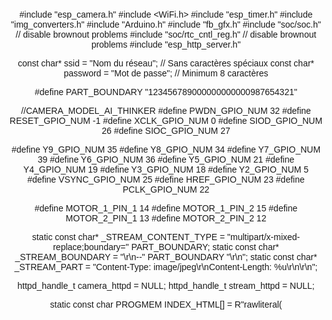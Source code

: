 #include "esp_camera.h"
#include <WiFi.h>
#include "esp_timer.h"
#include "img_converters.h"
#include "Arduino.h"
#include "fb_gfx.h"
#include "soc/soc.h"             // disable brownout problems
#include "soc/rtc_cntl_reg.h"    // disable brownout problems
#include "esp_http_server.h"

const char* ssid = "Nom du réseau"; // Sans caractères spéciaux
const char* password = "Mot de passe"; // Minimum 8 caractères

#define PART_BOUNDARY "123456789000000000000987654321"

//CAMERA_MODEL_AI_THINKER
#define PWDN_GPIO_NUM     32
#define RESET_GPIO_NUM    -1
#define XCLK_GPIO_NUM      0
#define SIOD_GPIO_NUM     26
#define SIOC_GPIO_NUM     27

#define Y9_GPIO_NUM       35
#define Y8_GPIO_NUM       34
#define Y7_GPIO_NUM       39
#define Y6_GPIO_NUM       36
#define Y5_GPIO_NUM       21
#define Y4_GPIO_NUM       19
#define Y3_GPIO_NUM       18
#define Y2_GPIO_NUM        5
#define VSYNC_GPIO_NUM    25
#define HREF_GPIO_NUM     23
#define PCLK_GPIO_NUM     22

#define MOTOR_1_PIN_1    14
#define MOTOR_1_PIN_2    15
#define MOTOR_2_PIN_1    13
#define MOTOR_2_PIN_2    12

static const char* _STREAM_CONTENT_TYPE = "multipart/x-mixed-replace;boundary=" PART_BOUNDARY;
static const char* _STREAM_BOUNDARY = "\r\n--" PART_BOUNDARY "\r\n";
static const char* _STREAM_PART = "Content-Type: image/jpeg\r\nContent-Length: %u\r\n\r\n";

httpd_handle_t camera_httpd = NULL;
httpd_handle_t stream_httpd = NULL;

static const char PROGMEM INDEX_HTML[] = R"rawliteral(
<html>
  <head>
    <title>ESP32-CAM Robot</title>
    <meta name="viewport" content="width=device-width, initial-scale=1">
    <style>
      body { font-family: Arial; text-align: center; margin:0px auto; padding-top: 30px;}
      table { margin-left: auto; margin-right: auto; }
      td { padding: 8 px; }
      .button {
        background-color: #155402;
        border: none;
        color: white;
        padding: 10px 20px;
        text-align: center;
        text-decoration: none;
        display: inline-block;
        font-size: 18px;
        margin: 6px 3px;
        cursor: pointer;
        -webkit-touch-callout: none;
        -webkit-user-select: none;
        -khtml-user-select: none;
        -moz-user-select: none;
        -ms-user-select: none;
        user-select: none;
        -webkit-tap-highlight-color: rgba(0,0,0,0);
      }
      img {  width: 320 ;
        max-width: 100% ;
        height: 340 ;
         }
         
    </style>
  </head>
  <body>
    <h1>ESP32-CAM Robot</h1>
    <img src="" id="photo" >
    <table>
      <tr><td colspan="3" align="center"><button class="button" onmousedown="toggleCheckbox('forward');" ontouchstart="toggleCheckbox('forward');" onmouseup="toggleCheckbox('stop');" ontouchend="toggleCheckbox('stop');">Forward</button></td></tr>
      <tr><td align="center"><button class="button" onmousedown="toggleCheckbox('left');" ontouchstart="toggleCheckbox('left');" onmouseup="toggleCheckbox('stop');" ontouchend="toggleCheckbox('stop');">Left</button></td><td align="center"><button class="button" onmousedown="toggleCheckbox('stop');" ontouchstart="toggleCheckbox('stop');">Stop</button></td><td align="center"><button class="button" onmousedown="toggleCheckbox('right');" ontouchstart="toggleCheckbox('right');" onmouseup="toggleCheckbox('stop');" ontouchend="toggleCheckbox('stop');">Right</button></td></tr>
      <tr><td colspan="3" align="center"><button class="button" onmousedown="toggleCheckbox('backward');" ontouchstart="toggleCheckbox('backward');" onmouseup="toggleCheckbox('stop');" ontouchend="toggleCheckbox('stop');">Backward</button></td></tr>                   
    </table>
   <script>
   function toggleCheckbox(x) {
     var xhr = new XMLHttpRequest();
     xhr.open("GET", "/action?go=" + x, true);
     xhr.send();
   }
   window.onload = document.getElementById("photo").src = window.location.href.slice(0, -1) + ":81/stream";
  </script>
  </body>
</html>
)rawliteral";

static esp_err_t index_handler(httpd_req_t *req){
  httpd_resp_set_type(req, "text/html");
  return httpd_resp_send(req, (const char *)INDEX_HTML, strlen(INDEX_HTML));
}

static esp_err_t stream_handler(httpd_req_t *req){
  camera_fb_t * fb = NULL;
  esp_err_t res = ESP_OK;
  size_t _jpg_buf_len = 0;
  uint8_t * _jpg_buf = NULL;
  char * part_buf[64];

  res = httpd_resp_set_type(req, _STREAM_CONTENT_TYPE);
  if(res != ESP_OK)
  {
    return res;
  }

  while(true)
  {
    fb = esp_camera_fb_get();
    if (!fb) 
    {
      Serial.println("Camera capture failed");
      res = ESP_FAIL;
    } 
    else 
    {
      if(fb->width > 400)
      {
        if(fb->format != PIXFORMAT_JPEG)
        {
          bool jpeg_converted = frame2jpg(fb, 80, &_jpg_buf, &_jpg_buf_len);
          esp_camera_fb_return(fb);
          fb = NULL;
          if(!jpeg_converted)
          {
            Serial.println("JPEG compression failed");
            res = ESP_FAIL;
          }
        } 
        else 
        {
          _jpg_buf_len = fb->len;
          _jpg_buf = fb->buf;
        }
      }
    }
    if(res == ESP_OK)
    {
      size_t hlen = snprintf((char *)part_buf, 64, _STREAM_PART, _jpg_buf_len);
      res = httpd_resp_send_chunk(req, (const char *)part_buf, hlen);
    }
    if(res == ESP_OK)
    {
      res = httpd_resp_send_chunk(req, (const char *)_jpg_buf, _jpg_buf_len);
    }
    if(res == ESP_OK)
    {
      res = httpd_resp_send_chunk(req, _STREAM_BOUNDARY, strlen(_STREAM_BOUNDARY));
    }
    if(fb)
    {
      esp_camera_fb_return(fb);
      fb = NULL;
      _jpg_buf = NULL;
    } 
    else if(_jpg_buf)
    {
      free(_jpg_buf);
      _jpg_buf = NULL;
    }
    if(res != ESP_OK)
    {
      break;
    }
  }
  return res;
}

static esp_err_t cmd_handler(httpd_req_t *req){
  char*  buf;
  size_t buf_len;
  char variable[32] = {0,};
  
  buf_len = httpd_req_get_url_query_len(req) + 1;
  if (buf_len > 1) 
  {
    buf = (char*)malloc(buf_len);
    if(!buf)
    {
      httpd_resp_send_500(req);
      return ESP_FAIL;
    }
    if (httpd_req_get_url_query_str(req, buf, buf_len) == ESP_OK) 
    {
      if (httpd_query_key_value(buf, "go", variable, sizeof(variable)) == ESP_OK) 
      {
      } 
      else 
      {
        free(buf);
        httpd_resp_send_404(req);
        return ESP_FAIL;
      }
    }
    else 
    {
      free(buf);
      httpd_resp_send_404(req);
      return ESP_FAIL;
    }
    free(buf);
  } 
  else 
  {
    httpd_resp_send_404(req);
    return ESP_FAIL;
  }

  int res = 0;
  
  if(!strcmp(variable, "forward")) 
  {
    Serial.println("Forward");
    digitalWrite(MOTOR_1_PIN_1, 1);
    digitalWrite(MOTOR_1_PIN_2, 0);
    digitalWrite(MOTOR_2_PIN_1, 0);
    digitalWrite(MOTOR_2_PIN_2, 1);
  }
  else if(!strcmp(variable, "left")) 
  {
    Serial.println("Left");
    digitalWrite(MOTOR_1_PIN_1, 1);
    digitalWrite(MOTOR_1_PIN_2, 0);
    digitalWrite(MOTOR_2_PIN_1, 1);
    digitalWrite(MOTOR_2_PIN_2, 0);
  }
  else if(!strcmp(variable, "right")) 
  {
    Serial.println("Right");
    digitalWrite(MOTOR_1_PIN_1, 0);
    digitalWrite(MOTOR_1_PIN_2, 1);
    digitalWrite(MOTOR_2_PIN_1, 0);
    digitalWrite(MOTOR_2_PIN_2, 1);
  }
  else if(!strcmp(variable, "backward"))
  {
    Serial.println("Backward");
    digitalWrite(MOTOR_1_PIN_1, 0);
    digitalWrite(MOTOR_1_PIN_2, 1);
    digitalWrite(MOTOR_2_PIN_1, 1);
    digitalWrite(MOTOR_2_PIN_2, 0);
  }
  else if(!strcmp(variable, "stop")) 
  {
    Serial.println("Stop");
    digitalWrite(MOTOR_1_PIN_1, 0);
    digitalWrite(MOTOR_1_PIN_2, 0);
    digitalWrite(MOTOR_2_PIN_1, 0);
    digitalWrite(MOTOR_2_PIN_2, 0);
  }
  else 
  {
    res = -1;
  }

  if(res)
  {
    return httpd_resp_send_500(req);
  }

  httpd_resp_set_hdr(req, "Access-Control-Allow-Origin", "*");
  return httpd_resp_send(req, NULL, 0);
}
//---------------------------------------------------------------------
void startCameraServer()
{
  httpd_config_t config = HTTPD_DEFAULT_CONFIG();
  config.server_port = 80;
  httpd_uri_t index_uri = {
    .uri       = "/",
    .method    = HTTP_GET,
    .handler   = index_handler,
    .user_ctx  = NULL
  };

  httpd_uri_t cmd_uri = {
    .uri       = "/action",
    .method    = HTTP_GET,
    .handler   = cmd_handler,
    .user_ctx  = NULL
  };
  httpd_uri_t stream_uri = {
    .uri       = "/stream",
    .method    = HTTP_GET,
    .handler   = stream_handler,
    .user_ctx  = NULL
  };
  if (httpd_start(&camera_httpd, &config) == ESP_OK) 
  {
    httpd_register_uri_handler(camera_httpd, &index_uri);
    httpd_register_uri_handler(camera_httpd, &cmd_uri);
  }
  config.server_port += 1;
  config.ctrl_port += 1;
  if (httpd_start(&stream_httpd, &config) == ESP_OK) 
  {
    httpd_register_uri_handler(stream_httpd, &stream_uri);
  }
}
//---------------------------------------------------------------------
void setup() 
{
  WRITE_PERI_REG(RTC_CNTL_BROWN_OUT_REG, 0); //disable brownout detector
  
  pinMode(MOTOR_1_PIN_1, OUTPUT);
  pinMode(MOTOR_1_PIN_2, OUTPUT);
  pinMode(MOTOR_2_PIN_1, OUTPUT);
  pinMode(MOTOR_2_PIN_2, OUTPUT);
  
  Serial.begin(115200);
  Serial.setDebugOutput(false);
  
  camera_config_t config;
  config.ledc_channel = LEDC_CHANNEL_0;
  config.ledc_timer = LEDC_TIMER_0;
  config.pin_d0 = Y2_GPIO_NUM;
  config.pin_d1 = Y3_GPIO_NUM;
  config.pin_d2 = Y4_GPIO_NUM;
  config.pin_d3 = Y5_GPIO_NUM;
  config.pin_d4 = Y6_GPIO_NUM;
  config.pin_d5 = Y7_GPIO_NUM;
  config.pin_d6 = Y8_GPIO_NUM;
  config.pin_d7 = Y9_GPIO_NUM;
  config.pin_xclk = XCLK_GPIO_NUM;
  config.pin_pclk = PCLK_GPIO_NUM;
  config.pin_vsync = VSYNC_GPIO_NUM;
  config.pin_href = HREF_GPIO_NUM;
  config.pin_sccb_sda = SIOD_GPIO_NUM;
  config.pin_sccb_scl = SIOC_GPIO_NUM;
  config.pin_pwdn = PWDN_GPIO_NUM;
  config.pin_reset = RESET_GPIO_NUM;
  config.xclk_freq_hz = 20000000;
  config.pixel_format = PIXFORMAT_JPEG;
  
  if(psramFound())
  {
    config.frame_size = FRAMESIZE_VGA;
    config.jpeg_quality = 10;
    config.fb_count = 2;
  } 
  else 
  {
    config.frame_size = FRAMESIZE_SVGA;
    config.jpeg_quality = 12;
    config.fb_count = 1;
  }
  // Camera init
  esp_err_t err = esp_camera_init(&config);
  if (err != ESP_OK)
 
  {
    Serial.printf("Camera init failed with error 0x%x", err);
    return;
    
  }
  
  /*WiFi.mode(WIFI_STA);
  WiFi.begin(ssid, password);
  Serial.println("");
  Serial.print("Connecting to WiFi ..");
  while (WiFi.status() != WL_CONNECTED)
  
  {
    Serial.print('.');
    delay(1000);
  }
  Serial.println(WiFi.localIP()); 
  */
  
    WiFi.mode(WIFI_AP);
    Serial.println("Création du point d'accès...");
    WiFi.softAP(ssid, password);
    Serial.println("Point d'accès actif !");
  Serial.print("Nom du réseau : ");
  Serial.println(ssid);
  Serial.print("Mot de passe : ");
  Serial.println(password);
  Serial.print("Adresse IP : ");
  Serial.println(WiFi.softAPIP());
  
  // Start streaming web server
  startCameraServer();
}
//---------------------------------------------------------------------
void loop() 
{
  
}
